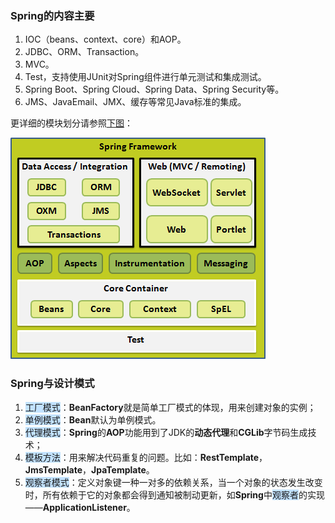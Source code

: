### Spring的内容主要

1. IOC（beans、context、core）和AOP。
2. JDBC、ORM、Transaction。
3. MVC。
4. Test，支持使用JUnit对Spring组件进行单元测试和集成测试。
5. Spring Boot、Spring Cloud、Spring Data、Spring Security等。
6. JMS、JavaEmail、JMX、缓存等常见Java标准的集成。

更详细的模块划分请参照[下图](https://wiki.jikexueyuan.com/project/spring/architecture.html)：

![](../images/5/spring-modules.png)



### Spring与设计模式

1. <span style=background:#c2e2ff>工厂模式</span>：**BeanFactory**就是简单工厂模式的体现，用来创建对象的实例；
2. <span style=background:#c2e2ff>单例模式</span>：**Bean**默认为单例模式。
3. <span style=background:#c2e2ff>代理模式</span>：**Spring**的**AOP**功能用到了JDK的**动态代理**和**CGLib**字节码生成技术；
4. <span style=background:#c2e2ff>模板方法</span>：用来解决代码重复的问题。比如：**RestTemplate**，**JmsTemplate**，**JpaTemplate**。
5. <span style=background:#c2e2ff>观察者模式</span>：定义对象键一种一对多的依赖关系，当一个对象的状态发生改变时，所有依赖于它的对象都会得到通知被制动更新，如**Spring**中<span style=background:#c2e2ff>观察者</span>的实现——**ApplicationListener**。

